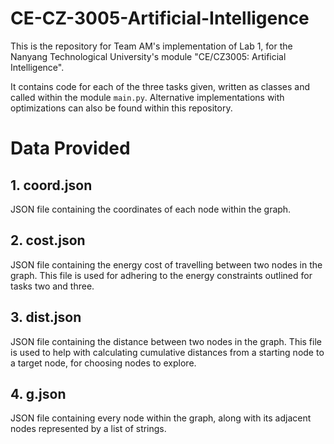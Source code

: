 # CE-CZ-3005-Artificial-Intelligence
This is the repository for Team AM's implementation of Lab 1, for the Nanyang Technological University's module "CE/CZ3005: Artificial Intelligence".

It contains code for each of the three tasks given, written as classes and called within the module `main.py`. Alternative implementations with optimizations can also be found within this repository.


# Data Provided
## 1. coord.json
JSON file containing the coordinates of each node within the graph.

## 2. cost.json
JSON file containing the energy cost of travelling between two nodes in the graph.
This file is used for adhering to the energy constraints outlined for tasks two and three.

## 3. dist.json
JSON file containing the distance between two nodes in the graph.
This file is used to help with calculating cumulative distances from a starting node to a target node, for choosing nodes to explore.

## 4. g.json
JSON file containing every node within the graph, along with its adjacent nodes represented by a list of strings.